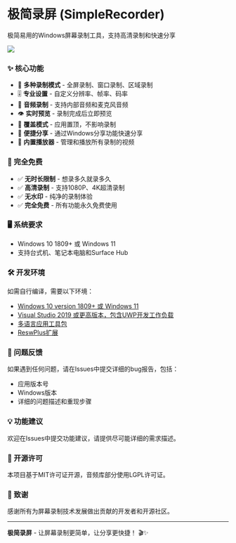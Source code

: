 # 极简录屏 (SimpleRecorder)

极简易用的Windows屏幕录制工具，支持高清录制和快速分享

![](Screenshot.jpg)

### ✨ 核心功能

- 🎥 **多种录制模式** - 全屏录制、窗口录制、区域录制
- 🎚️ **专业设置** - 自定义分辨率、帧率、码率
- 🎵 **音频录制** - 支持内部音频和麦克风音频
- 👁️ **实时预览** - 录制完成后立即预览
- 📱 **覆盖模式** - 应用置顶，不影响录制
- 🔗 **便捷分享** - 通过Windows分享功能快速分享
- 📂 **内置播放器** - 管理和播放所有录制的视频

### 🚀 完全免费

- ✅ **无时长限制** - 想录多久就录多久
- ✅ **高清录制** - 支持1080P、4K超清录制
- ✅ **无水印** - 纯净的录制体验
- ✅ **完全免费** - 所有功能永久免费使用

### 🖥️ 系统要求

- Windows 10 1809+ 或 Windows 11
- 支持台式机、笔记本电脑和Surface Hub

### 🛠️ 开发环境

如需自行编译，需要以下环境：
- [Windows 10 version 1809+ 或 Windows 11](http://windows.com)
- [Visual Studio 2019 或更高版本，包含UWP开发工作负载](https://visualstudio.microsoft.com/vs/features/universal-windows-platform/)
- [多语言应用工具包](https://developer.microsoft.com/en-us/windows/downloads/multilingual-app-toolkit/)
- [ReswPlus扩展](https://marketplace.visualstudio.com/items?itemName=rudyhuyn.ReswPlus)

### 🐛 问题反馈

如果遇到任何问题，请在Issues中提交详细的bug报告，包括：
- 应用版本号
- Windows版本
- 详细的问题描述和重现步骤

### 💡 功能建议

欢迎在Issues中提交功能建议，请提供尽可能详细的需求描述。

### 📄 开源许可

本项目基于MIT许可证开源，音频库部分使用LGPL许可证。

### 🙏 致谢

感谢所有为屏幕录制技术发展做出贡献的开发者和开源社区。

---

**极简录屏** - 让屏幕录制更简单，让分享更快捷！ 🎬✨
